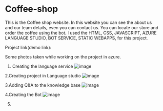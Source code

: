 # Coffee-shop
This is the Coffee shop website. In this website you can see the about us and our team details, even you can contact us.
You can locate our store and order the coffee using the bot.
I used the HTML, CSS, JAVASCRIPT, AZURE LANGUAGE STUDIO, BOT SERVICE, STATIC WEBAPPS,  for this project.

Project link(demo link): 

Some photos taken while working on the project in azure.

1. Creating the language service
![image](https://github.com/vanitha1742/Coffee-shop/assets/107920568/32be9c65-87ee-44e7-b2f4-0f9dba139cde)

2.Creating project in Language studio
![image](https://github.com/vanitha1742/Coffee-shop/assets/107920568/cfcbdc07-9a69-4941-a8a5-5e450c95fbc3)

3.Adding Q&A to the knowledge base
![image](https://github.com/vanitha1742/Coffee-shop/assets/107920568/f199c599-5518-436c-a085-f50f2a991adc)

4.Creating the Bot 
![image](https://github.com/vanitha1742/Coffee-shop/assets/107920568/6dbc0d4a-3c8b-4ed0-886f-ba198758022f)

5.
